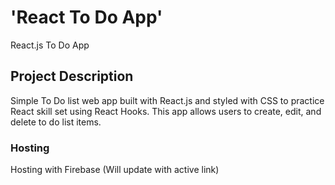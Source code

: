 # 'React To Do App'

React.js To Do App

## Project Description

Simple To Do list web app built with React.js and styled with CSS to practice React skill set using React Hooks. This app allows users to create, edit, and delete to do list items.

### Hosting

Hosting with Firebase (Will update with active link)